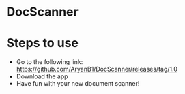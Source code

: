 # DocScanner

# Steps to use
- Go to the following link: https://github.com/AryanB1/DocScanner/releases/tag/1.0
- Download the app
- Have fun with your new document scanner!
